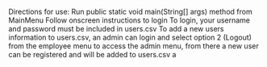 Directions for use:
Run public static void main(String[] args) method from MainMenu
Follow onscreen instructions to login
To login, your username and password must be included in users.csv
To add a new users information to users.csv, an admin can login and select option 2 (Logout) from the employee menu to access the admin menu, from there a new user can be registered and will be added to users.csv
a
